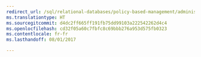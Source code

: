 ```yaml
---
redirect_url: /sql/relational-databases/policy-based-management/administer-servers-by-using-policy-based-management
ms.translationtype: HT
ms.sourcegitcommit: d4dc2ff665ff191fb75dd99103a222542262d4c4
ms.openlocfilehash: cd32f05a60c7fbfc8c69bbb276a953d575fb0323
ms.contentlocale: fr-fr
ms.lasthandoff: 08/01/2017

---
```


